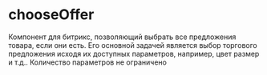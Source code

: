 # chooseOffer
Компонент для битрикс, позволяющий выбрать все предложения товара, если они есть. Его основной задачей является выбор торгового предложения исходя их доступных параметров, например, цвет размер и т.д.. Количество параметров не ограничено
